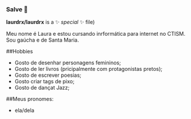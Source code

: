 ### Salve 👋

**laurdrx/laurdrx** is a ✨ _special_ ✨ file)

Meu nome é Laura e estou cursando inrformática para internet  no CTISM.
Sou gaúcha e de Santa Maria.

##Hobbies
* Gosto de desenhar personagens femininos;
* Gosto de ler livros (pricipalmente com protagonistas pretos);
* Gosto de escrever poesias;
* Gosto  criar tags de pixo;
* Gosto de dançat Jazz;

##Meus pronomes:
* ela/dela



